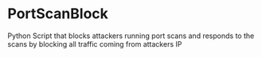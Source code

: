 # PortScanBlock
Python Script that blocks attackers running port scans and responds to the scans by blocking all traffic coming from attackers IP
